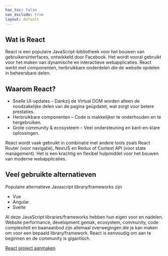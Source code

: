 ```yaml
---
has_toc: false
nav_exclude: true
layout: default
---
```


## Wat is React
React is een populaire JavaScript-bibliotheek voor het bouwen van gebruikersinterfaces, ontwikkeld door Facebook. Het wordt vooral gebruikt voor het maken van dynamische en interactieve webapplicaties. React werkt met componenten, herbruikbare onderdelen die de website opdelen in beheersbare delen.

## Waarom React?

* Snelle UI-updates – Dankzij de Virtual DOM worden alleen de noodzakelijke delen van de pagina geüpdatet, wat zorgt voor betere prestaties.
* Herbruikbare componenten – Code is makkelijker te onderhouden en te hergebruiken.
* Grote community & ecosysteem – Veel ondersteuning en kant-en-klare oplossingen.

React wordt vaak gebruikt in combinatie met andere tools zoals React Router (voor navigatie), NextJS en Redux of Context API (voor state management). Het is een krachtig en flexibel hulpmiddel voor het bouwen van moderne webapplicaties.

## Veel gebruikte alternatieven
Populaire alternatieve Javascript library/frameworks zijn

* Vue
* Angular.
* Svelte

Al deze JavaScript libraries/frameworks hebben hun eigen voor en nadelen. Website performance, development gemak, ecosystem, community, code complexiteit en baanaanbod zijn allemaal overwegingen die je kan maken om voor een bepaald library/framework. React is eenvoudig om aan te beginnen en de community is gigantisch. 

[React project aanmaken](projectmaken)